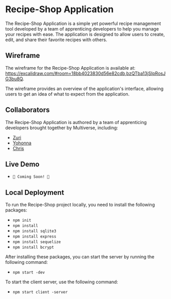 

# Recipe-Shop Application

The Recipe-Shop Application is a simple yet powerful recipe management tool 
developed by a team of apprenticing developers to help you manage your recipes with ease. 
The application is designed to allow users to create, edit, and share 
their favorite recipes with others.

## Wireframe

The wireframe for the Recipe-Shop Application is available at: 
https://excalidraw.com/#room=18bb4023830d56e82cdb,bzQTba13jSIpRosJG3bu8Q. 

The wireframe provides an overview of the application's interface, 
allowing users to get an idea of what to expect from the application.

## Collaborators

The Recipe-Shop Application is authored by a team of apprenticing developers brought together by Multiverse, including:

- [Zuri](https://github.com/ZArrington)
- [Yohonna](https://github.com/yhakeem)
- [Chris](https://github.com/Crybyte)

## Live Demo

- `🚧 Coming Soon! 🚧`

## Local Deployment

To run the Recipe-Shop project locally, 
you need to install the following packages:

- `npm init`
- `npm install`
- `npm install sqlite3`
- `npm install express`
- `npm install sequelize`
- `npm install bcrypt`

After installing these packages, you can start the server by running the following command:

- `npm start -dev`

To start the client server, use the following command:

- `npm start client -server`

